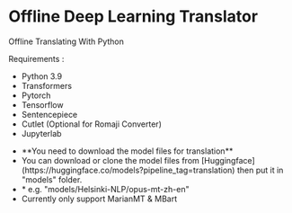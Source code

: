 # Offline Deep Learning Translator
Offline Translating With Python

Requirements :
* Python 3.9
* Transformers
* Pytorch
* Tensorflow
* Sentencepiece
* Cutlet (Optional for Romaji Converter)
* Jupyterlab

<ul>
  <li>**You need to download the model files for translation**</li>
  <li>You can download or clone the model files from [Huggingface](https://huggingface.co/models?pipeline_tag=translation) then put it in "models" folder.</li>
  <li>* e.g. "models/Helsinki-NLP/opus-mt-zh-en"</li>
  <li>Currently only support MarianMT & MBart</li>
 </ul>
